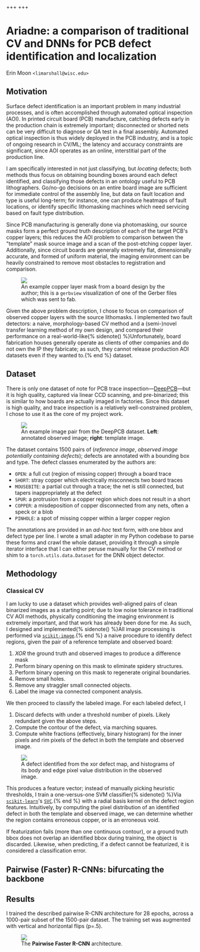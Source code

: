 +++
+++

# <span class="sc">Ariadne</span>: a comparison of traditional CV and DNNs for PCB defect identification and localization

<p class="author">Erin Moon <code>&lt;limarshall@wisc.edu&gt;</code></p>

<main><article>

## Motivation
Surface defect identification is an important problem in many industrial processes, and is often accomplished through automated optical inspection (AOI).
In printed circuit board (PCB) manufacture, catching defects early in the production chain is extremely important; disconnected or shorted nets can be very difficult to diagnose or QA test in a final assembly. Automated optical inspection is thus widely deployed in the PCB industry, and is a topic of ongoing research in CV/ML; the latency and accuracy constraints are significant, since AOI operates as an online, interstitial part of the production line.

I am specifically interested in not just classifying, but *locating* defects; both methods thus focus on obtaining bounding boxes around each defect identified, and classifying those defects in an ontology useful to PCB lithographers. Go/no-go decisions on an entire board image are sufficient for immediate control of the assembly line, but data on fault location and type is useful long-term; for instance, one can produce heatmaps of fault locations, or identify specific lithomasking machines which need servicing based on fault type distribution.

Since PCB manufacturing is generally done via photomasking, our source masks form a perfect ground truth description of each of the target PCB's copper layers; this reduces the AOI problem to comparison between the "template" mask source image and a scan of the post-etching copper layer. Additionally, since circuit boards are generally extremely flat, dimensionally accurate, and formed of uniform material, the imaging environment can be heavily constrained to remove most obstacles to registration and comparison.

<figure>
<img src="img/windpup_top.png" style="max-width: 400px;">
<figcaption>
An example copper layer mask from a board design by the author; this is a <code>gerbview</code> visualization of one of the Gerber files which was sent to fab.
</figcaption>
</figure>

Given the above problem description, I chose to focus on comparison of observed copper layers with the source lithomasks. I implemented two fault detectors: a naive, morphology-based CV method and a (semi-)novel transfer learning method of my own design, and compared their performance on a real-world-like{% sidenote() %}Unfortunately, board fabrication houses generally operate as clients of other companies and do not own the IP they fabricate; as such, they cannot release production AOI datasets even if they wanted to.{% end %} dataset.

## Dataset
There is only one dataset of note for PCB trace inspection—[DeepPCB](https://github.com/tangsanli5201/DeepPCB)—but it is high quality, captured via linear CCD scanning, and pre-binarized; this is similar to how boards are actually imaged in factories. Since this dataset is high quality, and trace inspection is a relatively well-constrained problem, I chose to use it as the core of my project work.

<!-- The DeepPCB dataset contains 1500 pairs of (*reference image*, *image potentially containing defects*); defects are annotated with a bounding box and type. Since the dataset prealigns reference template and part image pairs, I can further augment the dataset by randomly perturbing the "measured" images for each reference image with affine transformations, to simulate the effects of rotation/translation/lifting during imaging. -->

<figure>
<div class="subfigs">
<img src="img/12100013_merged.png">
</div>
<figcaption>
An example image pair from the DeepPCB dataset. <b>Left</b>: annotated observed image; <b>right</b>: template image.
</figcaption>
</figure>

The dataset contains 1500 pairs of (*reference image*, *observed image potentially containing defects*); defects are annotated with a bounding box and type. The defect classes enumerated by the <!-- dataset --> authors are:
<!-- The DeepPCB dataset annotates defects with a bbox and type. The defect classes enumerated by the dataset authors are: -->

- `OPEN`: a full cut (region of missing copper) through a board trace
- `SHORT`: stray copper which electrically misconnects two board traces
- `MOUSEBITE`: a partial cut through a trace; the net is still connected, but tapers inappropriately at the defect
- `SPUR`: a protrusion from a copper region which does not result in a short
- `COPPER`: a misdeposition of copper disconnected from any nets, often a speck or a blob
- `PINHOLE`: a spot of missing copper within a larger copper region

The annotations are provided in an *ad-hoc* text form, with one bbox and defect type per line. I wrote a small adapter in my Python codebase to parse these forms and crawl the whole dataset, providing it through a simple iterator interface that I can either peruse manually for the CV method or shim to a `torch.utils.data.Dataset` for the DNN object detector.

## Methodology
### Classical CV
I am lucky to use a dataset which provides well-aligned pairs of clean binarized images as a starting point; due to low noise tolerance in traditional CV AOI methods, physically conditioning the imaging environment is extremely important, and that work has already been done for me. As such, I designed and implemented{% sidenote() %}All image processing is performed via <a href="https://scikit-image.org/"><code>scikit-image</code></a>.{% end %} a naive procedure to identify defect regions, given the pair of a reference template and observed board:

1. *XOR* the ground truth and observed images to produce a difference mask
2. Perform binary opening on this mask to eliminate spidery structures.
3. Perform binary opening on this mask to regenerate original boundaries.
4. Remove small holes.
5. Remove any straggler small connected objects.
6. Label the image via connected component analysis.

We then proceed to classify the labeled image. For each labeled defect, I
1. Discard defects with under a threshold number of pixels. Likely redundant given the above steps.
2. Compute the contour of the defect, via marching squares.
3. Compute white fractions (effectively, binary histogram) for the inner pixels and rim pixels of the defect in both the template and observed image.

<figure>
<img src="img/region0.svg">
<figcaption>
A defect identified from the xor defect map, and histograms of its body and edge pixel value distribution in the observed image.
</figcaption>
</figure>

This produces a feature vector; instead of manually picking heuristic thresholds, I train a one-versus-one SVM classifier{% sidenote() %}Via <a href="https://scikit-learn.org/stable/"><code>scikit-learn</code></a>'s <a href="https://scikit-learn.org/stable/modules/generated/sklearn.svm.SVC.html"><code>SVC</code></a>.{% end %} with a radial basis kernel on the defect region features.
Intuitively, by computing the pixel distribution of an identified defect in both the template and observed image, we can determine whether the region contains erroneous copper, or is an erroneous void.

If featurization fails (more than one continuous contour), or a ground truth bbox does not overlap an identified bbox during training, the object is discarded. Likewise, when predicting, if a defect cannot be featurized, it is considered a classification error.

## Pairwise (Faster) R-CNNs: bifurcating the backbone


## Results
I trained the described pairwise R-CNN architecture for 28 epochs, across a 1000-pair subset of the 1500-pair dataset. The training set was augmented with vertical and horizontal flips (p=.5).

<figure>
<img src="img/pairwise_rcnn.png">
<figcaption>
The <strong>Pairwise Faster R-CNN</strong> architecture.
</figcaption>
</figure>

</article></main>